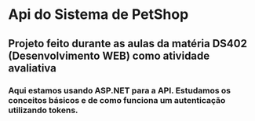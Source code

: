 # Api do Sistema de PetShop

## Projeto feito durante as aulas da matéria DS402 (Desenvolvimento WEB) como atividade avaliativa

### Aqui estamos usando ASP.NET para a API. Estudamos os conceitos básicos e de como funciona um autenticação utilizando tokens.
